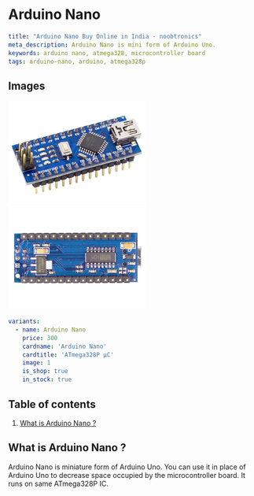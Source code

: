 # Arduino Nano

``` yaml
title: "Arduino Nano Buy Online in India - noobtronics"
meta_description: Arduino Nano is mini form of Arduino Uno.
keywords: arduino nano, atmega328, microcontroller board
tags: arduino-nano, arduino, atmega328p

```

## Images
<p float="left">
  <img alt="Arduino Uno with USB Cable" 
       src="/storage/product/arduino-nano/arduino-nano.png" width="280" 
   />
  <img alt="Arduino Uno Microcontroller Board" 
       src="/storage/product/arduino-nano/arduino-nano-back-side.png" width="280" 
   />
</p>

``` yaml
variants:
  - name: Arduino Nano
    price: 300
    cardname: 'Arduino Nano'
    cardtitle: 'ATmega328P μC'
    image: 1
    is_shop: true
    in_stock: true
```

## Table of contents
1. [What is Arduino Nano ?](#What-is-Arduino-Nano)

<a name="What-is-Arduino-Nano"></a>
## What is Arduino Nano ? 
Arduino Nano is miniature form of Arduino Uno. You can use it in place of Arduino Uno to decrease space occupied by the microcontroller board. It runs on same ATmega328P IC. 
